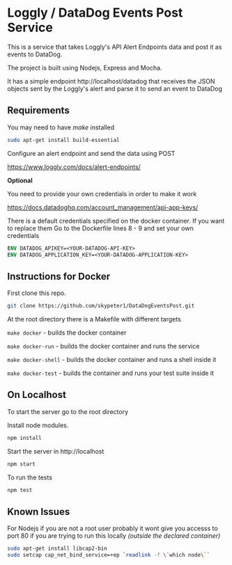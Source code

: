 # Loggly / DataDog Events Post Service

This is a service that takes Loggly's API Alert Endpoints data
and post it as events to DataDog.

The project is built using Nodejs, Express and Mocha.

It has a simple endpoint http://localhost/datadog that receives the JSON objects sent by the Loggly's alert and parse it to send an event to DataDog


## Requirements

You may need to have *make* installed 

``` Bash
sudo apt-get install build-essential
```

Configure an alert endpoint and send the data using POST

https://www.loggly.com/docs/alert-endpoints/

**Optional**

You need to provide your own credentials in order to make it work

https://docs.datadoghq.com/account_management/api-app-keys/

There is a default credentials specified on the docker container. If you want to replace them
Go to the Dockerfile lines 8 - 9 and set your own credentials

```Dockerfile
ENV DATADOG_APIKEY=<YOUR-DATADOG-API-KEY>
ENV DATADOG_APPLICATION_KEY=<YOUR-DATADOG-APPLICATION-KEY>
```

## Instructions for Docker

First clone this repo.

``` Bash
git clone https://github.com/skypeter1/DataDogEventsPost.git
```

At the root directory there is a Makefile with different targets

`make docker` - builds the docker container

`make docker-run` - builds the docker container and runs the service

`make docker-shell` - builds the docker container and runs a shell inside it

`make docker-test` - builds the container and runs your test suite inside it


## On Localhost

To start the server go to the root directory

Install node modules.

``` Bash
npm install
```

Start the server in http://localhost

``` Bash
npm start
```
To run the tests

``` Bash
npm test
```

## Known Issues

For Nodejs if you are not a root user probably it wont give you accesss to port 80 if you are trying to run this locally *(outside the declared container)*

``` Bash
sudo apt-get install libcap2-bin
sudo setcap cap_net_bind_service=+ep `readlink -f \`which node\``
```